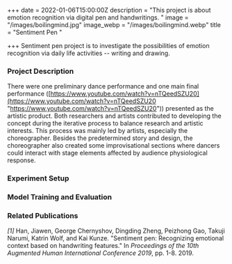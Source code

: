 +++
date = 2022-01-06T15:00:00Z
description = "This project is about emotion recognition via digital pen and handwritings. "
image = "/images/boilingmind.jpg"
image_webp = "/images/boilingmind.webp"
title = "Sentiment Pen "

+++
Sentiment pen project is to investigate the possibilities of emotion recognition via daily life activities -- writing and drawing. 

### Project Description

There were one preliminary dance performance and one main final performance ([https://www.youtube.com/watch?v=nTQeedSZU20](https://www.youtube.com/watch?v=nTQeedSZU20 "https://www.youtube.com/watch?v=nTQeedSZU20")) presented as the artistic product. Both researchers and artists contributed to developing the concept during the iterative process to balance research and artistic interests. This process was mainly led by artists, especially the choreographer. Besides the predetermined story and design, the choreographer also created some improvisational sections where dancers could interact with stage elements affected by audience physiological response.

### Experiment Setup

### Model Training and Evaluation

### Related Publications

_\[1\]_ Han, Jiawen, George Chernyshov, Dingding Zheng, Peizhong Gao, Takuji Narumi, Katrin Wolf, and Kai Kunze. "Sentiment pen: Recognizing emotional context based on handwriting features." In _Proceedings of the 10th Augmented Human International Conference 2019_, pp. 1-8. 2019.